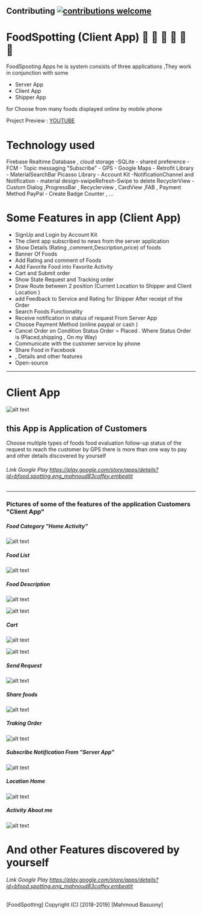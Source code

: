 ## Contributing [![contributions welcome](https://img.shields.io/badge/contributions-welcome-brightgreen.svg?style=flat)](https://github.com/dwyl/esta/issues)
# FoodSpotting (Client App)  :pizza:  :fries:  :hamburger:  :fried_shrimp:  :doughnut:  :cake: 
 FoodSpooting Apps he is system consists of three applications ,They work in conjunction with some
  * Server  App
  * Client  App
  * Shipper App
  
 for Choose from many foods displayed online by mobile phone
 
 Project Preview : [YOUTUBE](https://youtu.be/8Uiu5HI94X8)  
 
 # Technology used
 Firebase Realtime Database , cloud storage -SQLite - shared preference - FCM - Topic messaging "Subscribe" - GPS - Google Maps - Retrofit Library - MaterialSearchBar
 Picasso Library - Account Kit -NotificationChannel and  Notification - material design-swipeRefresh-Swipe to delete RecyclerView - Custom Dialog ,ProgressBar , Recyclerview , CardView ,FAB , Payment Method PayPal - Create Badge Counter , ...
 
 # Some Features in app (Client App) 
   *  SignUp and Login by Account Kit
   *  The client app subscribed to news from the server application
   *  Show Details (Rating ,comment,Description,price) of foods 
   *  Banner Of Foods
   *  Add Rating and comment of Foods  
   *  Add Favorite Food into Favorite Activity
   *  Cart and Submit order
   *  Show State Request and Tracking order 
   *  Draw Route between 2 position  (Current Location to Shipper and Client Location )
   *  add Feedback to Service and Rating for Shipper After receipt of the Order
   *  Search Foods Functionality
   *  Receive notification in status of request From Server App 
   *  Choose Payment Method (online paypal or cash )
   *  Cancel Order on Condition Status Order = Placed . Where Status Order is (Placed,shipping , On my Way)
   *  Communicate with the customer service by phone
   *  Share Food in Facebook
   *  , Details and other features
   *  Open-source    
 ---
# Client  App
 
  
![alt text](https://firebasestorage.googleapis.com/v0/b/learn-esaily.appspot.com/o/FoodSpottingClientApp%2F46503335_1101949973306786_6033508617913630720_n.png?alt=media&token=d9c10dc5-fce1-4128-aef7-76bb635b48b3)

## this App is  Application of Customers
 Choose multiple types of foods 
 food evaluation 
 follow-up status of the request to reach the customer by GPS
 there is more than one way to pay  
 and other details discovered by yourself 
 
###### Link Google Play  https://play.google.com/store/apps/details?id=bfood.spotting.eng_mahnoud83coffey.embeatit

--- --- ---

 ### Pictures of some of the features of the application Customers "Client App"
 
 
 ##### Food Category "Home Activity"
![alt text](https://firebasestorage.googleapis.com/v0/b/learn-esaily.appspot.com/o/FoodSpottingClientApp%2F46506239_972328849616946_284977440936165376_n.png?alt=media&token=1a07fec7-9e09-44d6-911a-2c8dc9f54ceb)
 
 
 ##### Food List
![alt text](https://firebasestorage.googleapis.com/v0/b/learn-esaily.appspot.com/o/FoodSpottingClientApp%2F46519184_324798118111560_2379711511787470848_n.png?alt=media&token=19384435-bd96-4ef9-b91d-56b069935529)
 
 ##### Food Description
![alt text](https://firebasestorage.googleapis.com/v0/b/learn-esaily.appspot.com/o/FoodSpottingClientApp%2F46518741_1866954813431598_809249916776873984_n.png?alt=media&token=50feeadd-f3a2-435e-9292-a117f40a3fb5)

![alt text](https://firebasestorage.googleapis.com/v0/b/learn-esaily.appspot.com/o/FoodSpottingClientApp%2F46492835_662824257486897_5327901561978880000_n.png?alt=media&token=ebe10d77-a0b1-4252-9156-88d4470b0cd0)

 ##### Cart
![alt text](https://firebasestorage.googleapis.com/v0/b/learn-esaily.appspot.com/o/FoodSpottingClientApp%2F46489436_214149296144325_351207138015576064_n.png?alt=media&token=e75acb9f-bc9a-4fce-9789-16763b45e180)

![alt text](https://firebasestorage.googleapis.com/v0/b/learn-esaily.appspot.com/o/FoodSpottingClientApp%2F46526111_265534814069097_6634806848262242304_n.png?alt=media&token=0d5800ef-9d04-494a-b6f2-05b2e40a6481)

 ##### Send Request
![alt text](https://firebasestorage.googleapis.com/v0/b/learn-esaily.appspot.com/o/FoodSpottingClientApp%2F46417754_346581592767122_7513622376102232064_n.png?alt=media&token=88bfe530-2d9e-44fb-ba9e-e53d86d1950c)
 
  ##### Share foods
![alt text](https://firebasestorage.googleapis.com/v0/b/learn-esaily.appspot.com/o/FoodSpottingClientApp%2F46495307_1919998678295022_6958204189000335360_n.png?alt=media&token=bec12aa1-9f59-4465-ab7c-6ae41ef35c0b)

  ##### Traking Order
![alt text](https://firebasestorage.googleapis.com/v0/b/learn-esaily.appspot.com/o/FoodSpottingClientApp%2F46512295_357988878308138_1574912263461011456_n.png?alt=media&token=606f5738-6faf-438f-bf89-e66921a18037)

##### Subscribe Notification From "Server App"
![alt text](https://firebasestorage.googleapis.com/v0/b/learn-esaily.appspot.com/o/FoodSpottingClientApp%2F46507182_266908130689891_1980108901323898880_n.png?alt=media&token=c305003e-8095-4eed-bbfa-65a1a595e073)

##### Location Home
![alt text](https://firebasestorage.googleapis.com/v0/b/learn-esaily.appspot.com/o/FoodSpottingClientApp%2F46491691_938351346365872_8441136098570141696_n.png?alt=media&token=0d9d96af-f933-41da-9d74-a4ec298c1a8e)

##### Activity About me
![alt text](https://firebasestorage.googleapis.com/v0/b/learn-esaily.appspot.com/o/FoodSpottingClientApp%2F46516074_324598581466258_4830674301927555072_n.png?alt=media&token=df7a3b85-6c9c-4a8c-90ac-5a5ed71fca19)
 
 
# And other Features discovered by yourself 
 
###### Link Google Play  https://play.google.com/store/apps/details?id=bfood.spotting.eng_mahnoud83coffey.embeatit
 
 
 [FoodSpotting] Copyright (C) [2018-2019] [Mahmoud Basuony]
 
